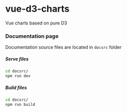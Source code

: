 # vue-d3-charts

Vue charts based on pure D3

### Documentation page

Documentation source files are located in `docsrc` folder

##### Serve files
```bash
cd docsrc/
npm run dev
```

##### Build files
```bash
cd docsrc/
npm run build
```